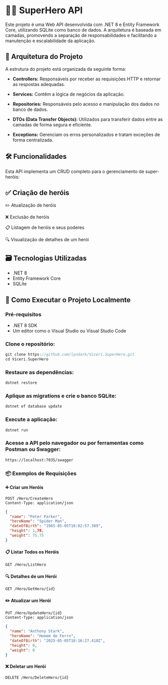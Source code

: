 # 🦸‍♂️ SuperHero API 
Este projeto é uma Web API desenvolvida com .NET 8 e Entity Framework Core, utilizando SQLite como banco de dados. A arquitetura é baseada em camadas, promovendo a separação de responsabilidades e facilitando a manutenção e escalabilidade da aplicação.

 ## 📐 Arquitetura do Projeto
A estrutura do projeto está organizada da seguinte forma:

* **Controllers:** Responsáveis por receber as requisições HTTP e retornar as respostas adequadas.<br>

* **Services:** Contêm a lógica de negócios da aplicação.<br>

* **Repositories:** Responsáveis pelo acesso e manipulação dos dados no banco de dados.<br>

* **DTOs (Data Transfer Objects):** Utilizados para transferir dados entre as camadas de forma segura e eficiente.<br>

* **Exceptions:** Gerenciam os erros personalizados e tratam exceções de forma centralizada.<br>

## 🛠 Funcionalidades
Esta API implementa um CRUD completo para o gerenciamento de super-heróis:

## ✅ Criação de heróis
✏️ Atualização de heróis

❌ Exclusão de heróis

📋 Listagem de heróis e seus poderes

🔍 Visualização de detalhes de um herói

## 🗃 Tecnologias Utilizadas
* .NET 8
* Entity Framework Core
* SQLite

## 🚀 Como Executar o Projeto Localmente
### Pré-requisitos
* .NET 8 SDK <br>
* Um editor como o Visual Studio ou Visual Studio Code

### Clone o repositório:
```c
git clone https://github.com/lyndark/Viceri.SuperHero.git
cd Viceri.SuperHero
```
### Restaure as dependências:
```c
dotnet restore
```
### Aplique as migrations e crie o banco SQLite:
```c
dotnet ef database update
```
### Execute a aplicação:
```c
dotnet run
```
### Acesse a API pelo navegador ou por ferramentas como Postman ou Swagger:
```bash
https://localhost:7035/swagger
```

### 📦 Exemplos de Requisições
#### ➕ Criar um Heróis
```http
POST /Hero/CreateHero
Content-Type: application/json
```
```json
{
  "name": "Peter Parker",
  "heroName": "Spider Man",
  "dateOfBirth": "1965-05-05T18:02:57.389",
  "height": 1,78,
  "weight": 75.75
}
```
#### 📋 Listar Todos os Heróis
```http
GET /Hero/ListHero
```
#### 🔍 Detalhes de um Herói
```http
GET /Hero/GetHero/{id}
```
#### ✏️ Atualizar um Herói
```http
PUT /Hero/UpdateHero/{id}
Content-Type: application/json
```
```json
{
  "name": "Anthony Stark",
  "heroName": "Homem de Ferro",
  "dateOfBirth": "2025-05-05T18:16:27.410Z",
  "height": 0,
  "weight": 0
}
```
#### ❌ Deletar um Herói
```http
DELETE /Hero/DeleteHero/{id}
```

